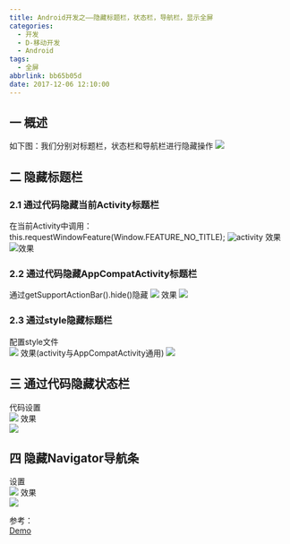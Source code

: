 ```yaml
---
title: Android开发之——隐藏标题栏，状态栏，导航栏，显示全屏
categories:
  - 开发
  - D-移动开发
  - Android
tags:
  - 全屏
abbrlink: bb65b05d
date: 2017-12-06 12:10:00
---
```

## 一 概述
如下图：我们分别对标题栏，状态栏和导航栏进行隐藏操作
![][0]

<!--more-->

## 二 隐藏标题栏
### 2.1 通过代码隐藏当前Activity标题栏

在当前Activity中调用：this.requestWindowFeature(Window.FEATURE_NO_TITLE);
![activity][1]
效果 
![效果][2]

### 2.2 通过代码隐藏AppCompatActivity标题栏
通过getSupportActionBar().hide()隐藏
![][3]
效果
![][4]

### 2.3 通过style隐藏标题栏
配置style文件  
![][5]
效果(activity与AppCompatActivity通用)
![][6]

## 三 通过代码隐藏状态栏
代码设置   
![][7]
效果  
![][8]
## 四 隐藏Navigator导航条

设置  
![][9]
效果  
![][10]

参考：   
[Demo][11]


[0]: https://jsd.onmicrosoft.cn/gh/PGzxc/CDN/blog-image/hidden-pic-state.png
[1]: https://jsd.onmicrosoft.cn/gh/PGzxc/CDN/blog-image/hidden_activity.png
[2]: https://jsd.onmicrosoft.cn/gh/PGzxc/CDN/blog-image/hidden_activity_result.png
[3]: https://jsd.onmicrosoft.cn/gh/PGzxc/CDN/blog-image/hidden_appcompat.png
[4]: https://jsd.onmicrosoft.cn/gh/PGzxc/CDN/blog-image/hidden_appcompat_result.png
[5]: https://jsd.onmicrosoft.cn/gh/PGzxc/CDN/blog-image/hidden_title_style.png
[6]: https://jsd.onmicrosoft.cn/gh/PGzxc/CDN/blog-image/hidden_title_style_result.png
[7]: https://jsd.onmicrosoft.cn/gh/PGzxc/CDN/blog-image/hidden_actionbar.png
[8]: https://jsd.onmicrosoft.cn/gh/PGzxc/CDN/blog-image/hidden_actionbar_result.png
[9]: https://jsd.onmicrosoft.cn/gh/PGzxc/CDN/blog-image/hidden_navigator.png
[10]: https://jsd.onmicrosoft.cn/gh/PGzxc/CDN/blog-image/hidden_navigator_result.png
[11]: https://github.com/PGzxc/TitleHidden